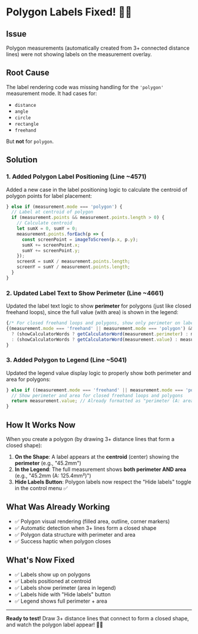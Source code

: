 # Polygon Labels Fixed! 🔷✨

## Issue
Polygon measurements (automatically created from 3+ connected distance lines) were not showing labels on the measurement overlay.

## Root Cause
The label rendering code was missing handling for the `'polygon'` measurement mode. It had cases for:
- `distance`
- `angle`
- `circle`
- `rectangle`
- `freehand`

But **not** for `polygon`.

## Solution

### 1. **Added Polygon Label Positioning** (Line ~4571)
Added a new case in the label positioning logic to calculate the centroid of polygon points for label placement:

```typescript
} else if (measurement.mode === 'polygon') {
  // Label at centroid of polygon
  if (measurement.points && measurement.points.length > 0) {
    // Calculate centroid
    let sumX = 0, sumY = 0;
    measurement.points.forEach(p => {
      const screenPoint = imageToScreen(p.x, p.y);
      sumX += screenPoint.x;
      sumY += screenPoint.y;
    });
    screenX = sumX / measurement.points.length;
    screenY = sumY / measurement.points.length;
  }
}
```

### 2. **Updated Label Text to Show Perimeter** (Line ~4661)
Updated the label text logic to show **perimeter** for polygons (just like closed freehand loops), since the full value (with area) is shown in the legend:

```typescript
{/* For closed freehand loops and polygons, show only perimeter on label (area is in legend) */}
{(measurement.mode === 'freehand' || measurement.mode === 'polygon') && measurement.perimeter
  ? (showCalculatorWords ? getCalculatorWord(measurement.perimeter) : measurement.perimeter)
  : (showCalculatorWords ? getCalculatorWord(measurement.value) : measurement.value)
}
```

### 3. **Added Polygon to Legend** (Line ~5041)
Updated the legend value display logic to properly show both perimeter and area for polygons:

```typescript
} else if ((measurement.mode === 'freehand' || measurement.mode === 'polygon') && measurement.perimeter && measurement.area !== undefined) {
  // Show perimeter and area for closed freehand loops and polygons
  return measurement.value; // Already formatted as "perimeter (A: area)"
}
```

## How It Works Now

When you create a polygon (by drawing 3+ distance lines that form a closed shape):

1. **On the Shape**: A label appears at the **centroid** (center) showing the **perimeter** (e.g., "45.2mm")
2. **In the Legend**: The full measurement shows **both perimeter AND area** (e.g., "45.2mm (A: 125.4mm²)")
3. **Hide Labels Button**: Polygon labels now respect the "Hide labels" toggle in the control menu ✅

## What Was Already Working

- ✅ Polygon visual rendering (filled area, outline, corner markers)
- ✅ Automatic detection when 3+ lines form a closed shape
- ✅ Polygon data structure with perimeter and area
- ✅ Success haptic when polygon closes

## What's Now Fixed

- ✅ Labels show up on polygons
- ✅ Labels positioned at centroid
- ✅ Labels show perimeter (area in legend)
- ✅ Labels hide with "Hide labels" button
- ✅ Legend shows full perimeter + area

---

**Ready to test!** Draw 3+ distance lines that connect to form a closed shape, and watch the polygon label appear! 🎨🔷
